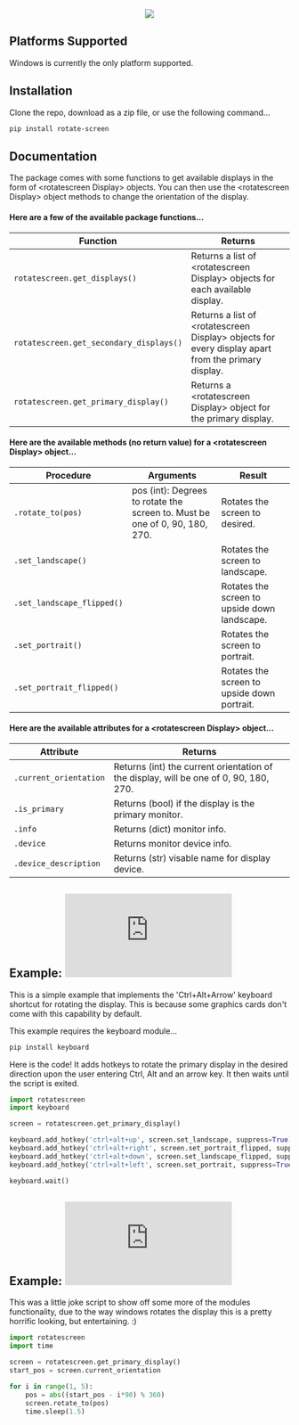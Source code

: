 <div align="center">
  <img src="https://i.imgur.com/zOCWUye.png">
</div>

## Platforms Supported
Windows is currently the only platform supported.

## Installation
Clone the repo, download as a zip file, or use the following command...
```sh
pip install rotate-screen
```

## Documentation
The package comes with some functions to get available displays in the form of \<rotatescreen Display\> objects. You can then use the \<rotatescreen Display\> object methods to change the orientation of the display. 

#### Here are a few of the available package functions...

| Function | Returns |
|----------|---------|
| `rotatescreen.get_displays()` | Returns a list of \<rotatescreen Display\> objects for each available display.  |
| `rotatescreen.get_secondary_displays()` | Returns a list of \<rotatescreen Display\> objects for every display apart from the primary display. |
| `rotatescreen.get_primary_display()` | Returns a \<rotatescreen Display\> object for the primary display. |

#### Here are the available methods (no return value) for a \<rotatescreen Display\> object...

| Procedure | Arguments | Result |
|-----------|-----------|--------|
| `.rotate_to(pos)`         | pos (int): Degrees to rotate the screen to. Must be one of 0, 90, 180, 270. | Rotates the screen to desired. |
| `.set_landscape()`        || Rotates the screen to landscape. |
| `.set_landscape_flipped()`|| Rotates the screen to upside down landscape.|
| `.set_portrait()`         || Rotates the screen to portrait.|
| `.set_portrait_flipped()` || Rotates the screen to upside down portrait.|

#### Here are the available attributes for a \<rotatescreen Display\> object...

| Attribute | Returns |
|-----------|---------|
| `.current_orientation` | Returns (int) the current orientation of the display, will be one of 0, 90, 180, 270. |
| `.is_primary`          | Returns (bool) if the display is the primary monitor. |
| `.info`                | Returns (dict) monitor info. |
| `.device`              | Returns monitor device info. |
| `.device_description`  | Returns (str) visable name for display device. |

## Example: ![Ctrl+Alt+Arrow Shortcut](https://github.com/TheBrokenEstate/rotate-screen/blob/master/examples/shortcuts.py)
This is a simple example that implements the 'Ctrl+Alt+Arrow' keyboard shortcut for rotating the display. This is because some graphics cards don't come with this capability by default.

This example requires the keyboard module...
```sh
pip install keyboard
```
Here is the code! It adds hotkeys to rotate the primary display in the desired direction upon the user entering Ctrl, Alt and an arrow key. It then waits until the script is exited.
```python
import rotatescreen
import keyboard

screen = rotatescreen.get_primary_display()

keyboard.add_hotkey('ctrl+alt+up', screen.set_landscape, suppress=True)
keyboard.add_hotkey('ctrl+alt+right', screen.set_portrait_flipped, suppress=True)
keyboard.add_hotkey('ctrl+alt+down', screen.set_landscape_flipped, suppress=True)
keyboard.add_hotkey('ctrl+alt+left', screen.set_portrait, suppress=True)

keyboard.wait()
```

## Example: ![Do A Barrel Roll](https://github.com/TheBrokenEstate/rotate-screen/blob/master/examples/do-a-barrel-roll.py)
This was a little joke script to show off some more of the modules functionality, due to the way windows rotates the display this is a pretty horrific looking, but entertaining. :)
```python
import rotatescreen
import time

screen = rotatescreen.get_primary_display()
start_pos = screen.current_orientation

for i in range(1, 5):
    pos = abs((start_pos - i*90) % 360)
    screen.rotate_to(pos)
    time.sleep(1.5)
```
